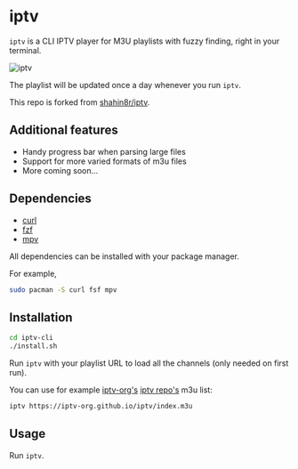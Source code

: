 # iptv
`iptv` is a CLI IPTV player for M3U playlists with fuzzy finding, right in your terminal.

![iptv](https://user-images.githubusercontent.com/4785263/228887981-3efb80a9-e40d-4076-b234-8fa737527018.gif)

The playlist will be updated once a day whenever you run `iptv`.

This repo is forked from [shahin8r/iptv](https://github.com/shahin8r/iptv).

## Additional features
- Handy progress bar when parsing large files
- Support for more varied formats of m3u files
- More coming soon...

## Dependencies
- [curl](https://github.com/curl/curl)
- [fzf](https://github.com/junegunn/fzf)
- [mpv](https://github.com/mpv-player/mpv)

All dependencies can be installed with your package manager.

For example,
```bash
sudo pacman -S curl fsf mpv
```

## Installation
```bash
cd iptv-cli
./install.sh
```

Run `iptv` with your playlist URL to load all the channels (only needed on first run).

You can use for example [iptv-org's](https://github.com/iptv-org) [iptv repo's](https://github.com/iptv-org/iptv) m3u list:
```bash
iptv https://iptv-org.github.io/iptv/index.m3u
```

## Usage
Run `iptv`.

